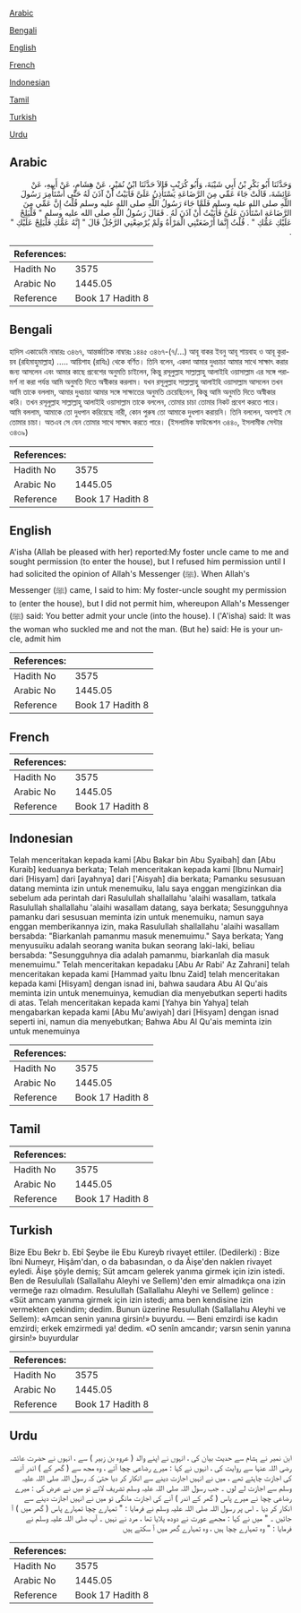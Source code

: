 [Arabic](#arabic)

[Bengali](#bengali)

[English](#english)

[French](#french)

[Indonesian](#indonesian)

[Tamil](#tamil)

[Turkish](#turkish)

[Urdu](#urdu)

## Arabic


<div dir="rtl" lang="ar" style={{fontSize:'larger',backgroundColor:'#f8f9fa',padding:20}}>
وَحَدَّثَنَا أَبُو بَكْرِ بْنُ أَبِي شَيْبَةَ، وَأَبُو كُرَيْبٍ قَالاَ حَدَّثَنَا ابْنُ نُمَيْرٍ، عَنْ هِشَامٍ، عَنْ أَبِيهِ، عَنْ عَائِشَةَ، قَالَتْ جَاءَ عَمِّي مِنَ الرَّضَاعَةِ يَسْتَأْذِنُ عَلَىَّ فَأَبَيْتُ أَنْ آذَنَ لَهُ حَتَّى أَسْتَأْمِرَ رَسُولَ اللَّهِ صلى الله عليه وسلم فَلَمَّا جَاءَ رَسُولُ اللَّهِ صلى الله عليه وسلم قُلْتُ إِنَّ عَمِّي مِنَ الرَّضَاعَةِ اسْتَأْذَنَ عَلَىَّ فَأَبَيْتُ أَنْ آذَنَ لَهُ ‏.‏ فَقَالَ رَسُولُ اللَّهِ صلى الله عليه وسلم ‏"‏ فَلْيَلِجْ عَلَيْكِ عَمُّكِ ‏"‏ ‏.‏ قُلْتُ إِنَّمَا أَرْضَعَتْنِي الْمَرْأَةُ وَلَمْ يُرْضِعْنِي الرَّجُلُ قَالَ ‏"‏ إِنَّهُ عَمُّكِ فَلْيَلِجْ عَلَيْكِ ‏"‏ ‏.‏
</div>
<div style={{backgroundColor:'#f8f9fa',padding:20, marginBottom: 10}}><table> <thead> <tr> <th>References:</th> <th></th> </tr> </thead> <tbody><tr><td>Hadith No</td><td>3575</td></tr><tr><td>Arabic No</td><td>1445.05</td></tr><tr><td>Reference</td><td>Book 17 Hadith 8</td></tr></tbody></table></div>

## Bengali


<div dir="ltr" lang="bn" style={{fontSize:'larger',backgroundColor:'#f8f9fa',padding:20}}>
হাদিস একাডেমি নাম্বারঃ ৩৪৬৭, আন্তর্জাতিক নাম্বারঃ ১৪৪৫ ৩৪৬৭-(৭/...) আবূ বাকর ইবনু আবূ শায়বাহ ও আবূ কুরায়ব (রহিমাহুমাল্লাহ) ..... আয়িশাহ (রাযিঃ) থেকে বর্ণিত। তিনি বলেন, একদা আমার দুধচাচা আমার সাথে সাক্ষাৎ করার জন্য আসলেন এবং আমার কাছে প্রবেশের অনুমতি চাইলেন, কিন্তু রসূলুল্লাহ সাল্লাল্লাহু আলাইহি ওয়াসাল্লাম এর সঙ্গে পরামর্শ না করা পর্যন্ত আমি অনুমতি দিতে অস্বীকার করলাম। যখন রসূলুল্লাহ সাল্লাল্লাহু আলাইহি ওয়াসাল্লাম আসলেন তখন আমি তাকে বললাম, আমার দুধচাচা আমার সঙ্গে সাক্ষাতের অনুমতি চেয়েছিলেন, কিন্তু আমি অনুমতি দিতে অস্বীকার করি। তখন রসূলুল্লাহ সাল্লাল্লাহু আলাইহি ওয়াসাল্লাম তাকে বললেন, তোমার চাচা তোমার নিকট প্রবেশ করতে পারে। আমি বললাম, আমাকে তো দুধপান করিয়েছে নারী, কোন পুরুষ তো আমাকে দুধপান করায়নি। তিনি বললেন, অবশ্যই সে তোমার চাচা। অতএব সে যেন তোমার সাথে সাক্ষাৎ করতে পারে। (ইসলামিক ফাউন্ডেশন ৩৪৪০, ইসলামীক সেন্টার ৩৪৩৯)
</div>
<div style={{backgroundColor:'#f8f9fa',padding:20, marginBottom: 10}}><table> <thead> <tr> <th>References:</th> <th></th> </tr> </thead> <tbody><tr><td>Hadith No</td><td>3575</td></tr><tr><td>Arabic No</td><td>1445.05</td></tr><tr><td>Reference</td><td>Book 17 Hadith 8</td></tr></tbody></table></div>

## English


<div dir="ltr" lang="en" style={{fontSize:'larger',backgroundColor:'#f8f9fa',padding:20}}>
A'isha (Allah be pleased with her) reported:My foster uncle came to me and sought permission (to enter the house), but I refused him permission until I had solicited the opinion of Allah's Messenger (ﷺ). When Allah's Messenger (ﷺ) came, I said to him: My foster-uncle sought my permission to (enter the house), but I did not permit him, whereupon Allah's Messenger (ﷺ) said: You better admit your uncle (into the house). I ('A'isha) said: It was the woman who suckled me and not the man. (But he) said: He is your uncle, admit him
</div>
<div style={{backgroundColor:'#f8f9fa',padding:20, marginBottom: 10}}><table> <thead> <tr> <th>References:</th> <th></th> </tr> </thead> <tbody><tr><td>Hadith No</td><td>3575</td></tr><tr><td>Arabic No</td><td>1445.05</td></tr><tr><td>Reference</td><td>Book 17 Hadith 8</td></tr></tbody></table></div>

## French


<div dir="ltr" lang="fr" style={{fontSize:'larger',backgroundColor:'#f8f9fa',padding:20}}>

</div>
<div style={{backgroundColor:'#f8f9fa',padding:20, marginBottom: 10}}><table> <thead> <tr> <th>References:</th> <th></th> </tr> </thead> <tbody><tr><td>Hadith No</td><td>3575</td></tr><tr><td>Arabic No</td><td>1445.05</td></tr><tr><td>Reference</td><td>Book 17 Hadith 8</td></tr></tbody></table></div>

## Indonesian


<div dir="ltr" lang="id" style={{fontSize:'larger',backgroundColor:'#f8f9fa',padding:20}}>
Telah menceritakan kepada kami [Abu Bakar bin Abu Syaibah] dan [Abu Kuraib] keduanya berkata; Telah menceritakan kepada kami [Ibnu Numair] dari [Hisyam] dari [ayahnya] dari ['Aisyah] dia berkata; Pamanku sesusuan datang meminta izin untuk menemuiku, lalu saya enggan mengizinkan dia sebelum ada perintah dari Rasulullah shallallahu 'alaihi wasallam, tatkala Rasulullah shallallahu 'alaihi wasallam datang, saya berkata; Sesungguhnya pamanku dari sesusuan meminta izin untuk menemuiku, namun saya enggan memberikannya izin, maka Rasulullah shallallahu 'alaihi wasallam bersabda: "Biarkanlah pamanmu masuk menemuimu." Saya berkata; Yang menyusuiku adalah seorang wanita bukan seorang laki-laki, beliau bersabda: "Sesungguhnya dia adalah pamanmu, biarkanlah dia masuk menemuimu." Telah menceritakan kepadaku [Abu Ar Rabi' Az Zahrani] telah menceritakan kepada kami [Hammad yaitu Ibnu Zaid] telah menceritakan kepada kami [Hisyam] dengan isnad ini, bahwa saudara Abu Al Qu'ais meminta izin untuk menemuinya, kemudian dia menyebutkan seperti hadits di atas. Telah menceritakan kepada kami [Yahya bin Yahya] telah mengabarkan kepada kami [Abu Mu'awiyah] dari [Hisyam] dengan isnad seperti ini, namun dia menyebutkan; Bahwa Abu Al Qu'ais meminta izin untuk menemuinya
</div>
<div style={{backgroundColor:'#f8f9fa',padding:20, marginBottom: 10}}><table> <thead> <tr> <th>References:</th> <th></th> </tr> </thead> <tbody><tr><td>Hadith No</td><td>3575</td></tr><tr><td>Arabic No</td><td>1445.05</td></tr><tr><td>Reference</td><td>Book 17 Hadith 8</td></tr></tbody></table></div>

## Tamil


<div dir="ltr" lang="ta" style={{fontSize:'larger',backgroundColor:'#f8f9fa',padding:20}}>

</div>
<div style={{backgroundColor:'#f8f9fa',padding:20, marginBottom: 10}}><table> <thead> <tr> <th>References:</th> <th></th> </tr> </thead> <tbody><tr><td>Hadith No</td><td>3575</td></tr><tr><td>Arabic No</td><td>1445.05</td></tr><tr><td>Reference</td><td>Book 17 Hadith 8</td></tr></tbody></table></div>

## Turkish


<div dir="ltr" lang="tr" style={{fontSize:'larger',backgroundColor:'#f8f9fa',padding:20}}>
Bize Ebu Bekr b. Ebî Şeybe ile Ebu Kureyb rivayet ettiler. (Dedilerki) : Bize îbni Numeyr, Hişâm'dan, o da babasından, o da Âişe'den naklen rivayet eyledi. Âişe şöyle demiş; Süt amcam gelerek yanıma girmek için izin istedi. Ben de Resulullalı (Sallallahu Aleyhi ve Sellem)'den emir almadıkça ona izin vermeğe razı olmadım. ResululIah (Sallallahu Aleyhi ve Sellem) gelince : «Süt amcam yanıma girmek için izin istedi; ama ben kendisine izin vermekten çekindim; dedim. Bunun üzerine Resulullah (Sallallahu Aleyhi ve Sellem): «Amcan senin yanına girsin!» buyurdu. — Beni emzirdi ise kadın emzirdi; erkek emzirmedi ya! dedim. «O senîn amcandır; varsın senin yanına girsin!» buyurdular
</div>
<div style={{backgroundColor:'#f8f9fa',padding:20, marginBottom: 10}}><table> <thead> <tr> <th>References:</th> <th></th> </tr> </thead> <tbody><tr><td>Hadith No</td><td>3575</td></tr><tr><td>Arabic No</td><td>1445.05</td></tr><tr><td>Reference</td><td>Book 17 Hadith 8</td></tr></tbody></table></div>

## Urdu


<div dir="rtl" lang="ur" style={{fontSize:'larger',backgroundColor:'#f8f9fa',padding:20}}>
ابن نمیر نے ہشام سے حدیث بیان کی ، انہوں نے اپنے والد ( عروہ بن زبیر ) سے ، انہوں نے حضرت عائشہ رضی اللہ عنہا سے روایت کی ، انہوں نے کہا : میرے رضاعی چچا آئے ، وہ مجھ سے ( گھر کے ) اندر آنے کی اجازت چاہتے تھے ، میں نے انہیں اجازت دینے سے انکار کر دیا حتیٰ کہ رسول اللہ صلی اللہ علیہ وسلم سے اجازت لے لوں ۔ جب رسول اللہ صلی اللہ علیہ وسلم تشریف لائے تو میں نے عرض کی : میرے رضاعی چچا نے میرے پاس ( گھر کے اندر ) آنے کی اجازت مانگی تو میں نے انہیں اجازت دینے سے انکار کر دیا ۔ اس پر رسول اللہ صلی اللہ علیہ وسلم نے فرمایا : " تمہارے چچا تمہارے پاس ( گھر میں ) آ جائیں ۔ " میں نے کہا : مجھے عورت نے دودھ پلایا تھا ، مرد نے نہیں ۔ آپ صلی اللہ علیہ وسلم نے فرمایا : " وہ تمہارے چچا ہیں ، وہ تمہارے گھر میں آ سکتے ہیں
</div>
<div style={{backgroundColor:'#f8f9fa',padding:20, marginBottom: 10}}><table> <thead> <tr> <th>References:</th> <th></th> </tr> </thead> <tbody><tr><td>Hadith No</td><td>3575</td></tr><tr><td>Arabic No</td><td>1445.05</td></tr><tr><td>Reference</td><td>Book 17 Hadith 8</td></tr></tbody></table></div>